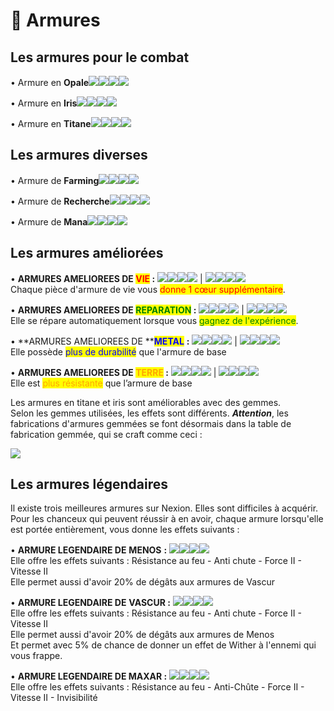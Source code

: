 # 👕 Armures

## Les armures pour le combat

• Armure en **Opale**![](../.gitbook/assets/opale\_helmet.png)![](../.gitbook/assets/opale\_chestplate.png)![](../.gitbook/assets/opale\_leggings.png)![](../.gitbook/assets/opale\_boots.png)

• Armure en **Iris**![](../.gitbook/assets/iris\_helmet.png)![](../.gitbook/assets/iris\_chestplate.png)![](../.gitbook/assets/iris\_leggings.png)![](../.gitbook/assets/iris\_boots.png)

• Armure en **Titane**![](../.gitbook/assets/titane\_helmet.png)![](<../.gitbook/assets/titane\_chestplate (1).png>)![](../.gitbook/assets/titane\_leggings.png)![](../.gitbook/assets/titane\_boots.png)

## Les armures diverses

• Armure de **Farming**![](../.gitbook/assets/farm\_helmet.png)![](../.gitbook/assets/farm\_chestplate.png)![](../.gitbook/assets/farm\_leggings.png)![](../.gitbook/assets/farm\_boots.png)

• Armure de **Recherche**![](../.gitbook/assets/search\_helmet.png)![](../.gitbook/assets/search\_chestplate.png)![](../.gitbook/assets/search\_leggings.png)![](../.gitbook/assets/search\_boots.png)

• Armure de **Mana**![](../.gitbook/assets/mana\_helmet.png)![](../.gitbook/assets/mana\_chestplate.png)![](../.gitbook/assets/mana\_leggings.png)![](../.gitbook/assets/mana\_boots.png)



## Les armures améliorées

• **ARMURES AMELIOREES DE **<mark style="color:red;">**VIE**</mark>** :** ![](../.gitbook/assets/life\_iris\_helmet.png)![](../.gitbook/assets/life\_iris\_chestplate.png)![](../.gitbook/assets/life\_iris\_leggings.png)![](../.gitbook/assets/life\_iris\_boots.png) | ![](../.gitbook/assets/life\_titane\_helmet.png)![](../.gitbook/assets/life\_titane\_chestplate.png)![](../.gitbook/assets/life\_titane\_leggings.png)![](../.gitbook/assets/life\_titane\_boots.png)\
Chaque pièce d'armure de vie vous <mark style="color:red;">donne 1 cœur supplémentaire</mark>.

• **ARMURES AMELIOREES DE **<mark style="color:green;">**REPARATION**</mark>** :** ![](../.gitbook/assets/repair\_iris\_helmet.png)![](../.gitbook/assets/repair\_iris\_chestplate.png)![](../.gitbook/assets/repair\_iris\_leggings.png)![](../.gitbook/assets/repair\_iris\_boots.png) | ![](../.gitbook/assets/repair\_titane\_helmet.png)![](../.gitbook/assets/repair\_titane\_chestplate.png)![](../.gitbook/assets/repair\_titane\_leggings.png)![](../.gitbook/assets/repair\_titane\_boots.png)\
Elle se répare automatiquement lorsque vous <mark style="color:green;">gagnez de l'expérience</mark>.

• **ARMURES AMELIOREES DE **<mark style="color:blue;">**METAL**</mark> **:** ![](../.gitbook/assets/steel\_iris\_helmet.png)![](../.gitbook/assets/steel\_iris\_chestplate.png)![](../.gitbook/assets/steel\_iris\_leggings.png)![](../.gitbook/assets/steel\_iris\_boots.png) | ![](../.gitbook/assets/steel\_titane\_helmet.png)![](../.gitbook/assets/steel\_titane\_chestplate.png)![](../.gitbook/assets/steel\_titane\_leggings.png)![](../.gitbook/assets/steel\_titane\_boots.png)\
Elle possède <mark style="color:blue;">plus de durabilité</mark> que l'armure de base

• **ARMURES AMELIOREES DE **<mark style="color:orange;">**TERRE**</mark>** :** ![](<../.gitbook/assets/earth\_iris\_helmet (1).png>)![](../.gitbook/assets/earth\_iris\_chestplate.png)![](../.gitbook/assets/earth\_iris\_leggings.png)![](<../.gitbook/assets/earth\_iris\_boots (1).png>) | ![](../.gitbook/assets/earth\_titane\_helmet.png)![](../.gitbook/assets/earth\_titane\_chestplate.png)![](../.gitbook/assets/earth\_titane\_leggings.png)![](../.gitbook/assets/earth\_titane\_boots.png)\
Elle est <mark style="color:orange;">plus résistante</mark> que l’armure de base



Les armures en titane et iris sont améliorables avec des gemmes. \
Selon les gemmes utilisées, les effets sont différents. _**Attention**_, les fabrications d'armures gemmées se font désormais dans la table de fabrication gemmée, qui se craft comme ceci :

![](<../.gitbook/assets/table de craft gemmée.png>)



## Les armures légendaires

Il existe trois meilleures armures sur Nexion. Elles sont difficiles à acquérir. Pour les chanceux qui peuvent réussir à en avoir, chaque armure lorsqu'elle est portée entièrement, vous donne les effets suivants :&#x20;

• **ARMURE LEGENDAIRE DE** **MENOS** **:** ![](<../.gitbook/assets/legendary\_helmet (2).png>)![](<../.gitbook/assets/legendary\_chestplate (2).png>)![](<../.gitbook/assets/legendary\_leggings (1).png>)![](<../.gitbook/assets/legendary\_boots (1).png>)\
Elle offre les effets suivants : Résistance au feu - Anti chute - Force II - Vitesse II \
Elle permet aussi d'avoir 20% de dégâts aux armures de Vascur

• **ARMURE LEGENDAIRE DE** **VASCUR :** ![](../.gitbook/assets/vascur\_helmet.png)![](../.gitbook/assets/vascur\_chestplate.png)![](../.gitbook/assets/vascur\_leggings.png)![](../.gitbook/assets/vascur\_boots.png)\
Elle offre les effets suivants : Résistance au feu - Anti chute - Force II - Vitesse II \
Elle permet aussi d'avoir 20% de dégâts aux armures de Menos\
Et permet avec 5% de chance de donner un effet de Wither à l'ennemi qui vous frappe.

• **ARMURE LEGENDAIRE DE MAXAR :** ![](../.gitbook/assets/maxar\_helmet.png)![](../.gitbook/assets/maxar\_chestplate.png)![](../.gitbook/assets/maxar\_leggings.png)![](../.gitbook/assets/maxar\_boots.png)\
Elle offre les effets suivants : Résistance au feu - Anti-Chûte - Force II - Vitesse II - Invisibilité

